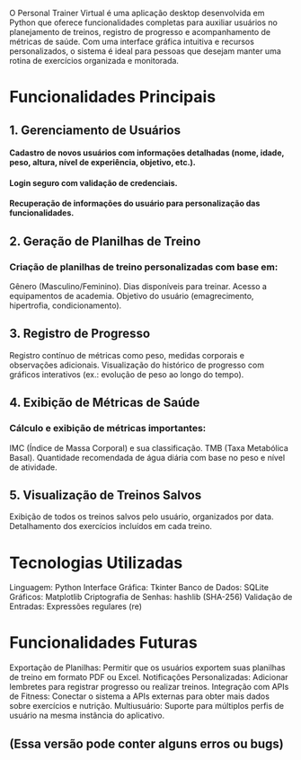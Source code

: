 O Personal Trainer Virtual é uma aplicação desktop desenvolvida em Python que oferece funcionalidades completas para auxiliar usuários no planejamento de treinos, registro de progresso e acompanhamento de métricas de saúde. Com uma interface gráfica intuitiva e recursos personalizados, o sistema é ideal para pessoas que desejam manter uma rotina de exercícios organizada e monitorada.

# Funcionalidades Principais
## 1. Gerenciamento de Usuários
 #### Cadastro de novos usuários com informações detalhadas (nome, idade, peso, altura, nível de experiência, objetivo, etc.).
 #### Login seguro com validação de credenciais.
 #### Recuperação de informações do usuário para personalização das funcionalidades.

## 2. Geração de Planilhas de Treino
### Criação de planilhas de treino personalizadas com base em:
 Gênero (Masculino/Feminino).
 Dias disponíveis para treinar.
 Acesso a equipamentos de academia.
 Objetivo do usuário (emagrecimento, hipertrofia, condicionamento).

## 3. Registro de Progresso
 Registro contínuo de métricas como peso, medidas corporais e observações adicionais.
 Visualização do histórico de progresso com gráficos interativos (ex.: evolução de peso ao longo do tempo).

## 4. Exibição de Métricas de Saúde
### Cálculo e exibição de métricas importantes:
 IMC (Índice de Massa Corporal) e sua classificação.
 TMB (Taxa Metabólica Basal).
 Quantidade recomendada de água diária com base no peso e nível de atividade.

## 5. Visualização de Treinos Salvos
 Exibição de todos os treinos salvos pelo usuário, organizados por data.
 Detalhamento dos exercícios incluídos em cada treino.

# Tecnologias Utilizadas
 Linguagem: Python
 Interface Gráfica: Tkinter
 Banco de Dados: SQLite
 Gráficos: Matplotlib
 Criptografia de Senhas: hashlib (SHA-256)
 Validação de Entradas: Expressões regulares (re)

# Funcionalidades Futuras
 Exportação de Planilhas: Permitir que os usuários exportem suas planilhas de treino em formato PDF ou Excel.
 Notificações Personalizadas: Adicionar lembretes para registrar progresso ou realizar treinos.
 Integração com APIs de Fitness: Conectar o sistema a APIs externas para obter mais dados sobre exercícios e nutrição.
 Multiusuário: Suporte para múltiplos perfis de usuário na mesma instância do aplicativo.

## (Essa versão pode conter alguns erros ou bugs)
